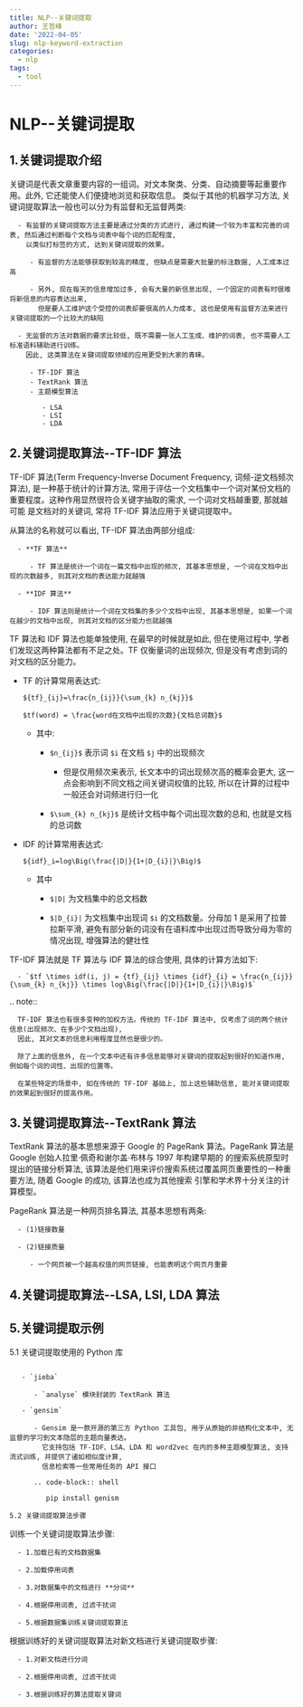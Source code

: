 ```yaml
---
title: NLP--关键词提取
author: 王哲峰
date: '2022-04-05'
slug: nlp-keyword-extraction
categories:
  - nlp
tags:
  - tool
---
```


NLP--关键词提取
==========================================

1.关键词提取介绍
------------------------------------------

   关键词是代表文章重要内容的一组词。对文本聚类、分类、自动摘要等起重要作用。此外, 它还能使人们便捷地浏览和获取信息。
   类似于其他的机器学习方法, 关键词提取算法一般也可以分为有监督和无监督两类:

      - 有监督的关键词提取方法主要是通过分类的方式进行, 通过构建一个较为丰富和完善的词表, 然后通过判断每个文档与词表中每个词的匹配程度, 
        以类似打标签的方式, 达到关键词提取的效果。

         - 有监督的方法能够获取到较高的精度, 但缺点是需要大批量的标注数据, 人工成本过高

         - 另外, 现在每天的信息增加过多, 会有大量的新信息出现, 一个固定的词表有时很难将新信息的内容表达出来, 
           但是要人工维护这个受控的词表却要很高的人力成本, 这也是使用有监督方法来进行关键词提取的一个比较大的缺陷

      - 无监督的方法对数据的要求比较低, 既不需要一张人工生成、维护的词表, 也不需要人工标准语料辅助进行训练。
        因此, 这类算法在关键词提取领域的应用更受到大家的青睐。

         - TF-IDF 算法
         - TextRank 算法
         - 主题模型算法

            - LSA
            - LSI
            - LDA

2.关键词提取算法--TF-IDF 算法
------------------------------------------

   TF-IDF 算法(Term Frequency-Inverse Document Frequency, 词频-逆文档频次算法), 是一种基于统计的计算方法, 
   常用于评估一个文档集中一个词对某份文档的重要程度。这种作用显然很符合关键字抽取的需求, 一个词对文档越重要, 那就越可能
   是文档对的关键词, 常将 TF-IDF 算法应用于关键词提取中。

   从算法的名称就可以看出, TF-IDF 算法由两部分组成:

      - **TF 算法**

         - TF 算法是统计一个词在一篇文档中出现的频次, 其基本思想是, 一个词在文档中出现的次数越多, 则其对文档的表达能力就越强

      - **IDF 算法**

         - IDF 算法则是统计一个词在文档集的多少个文档中出现, 其基本思想是, 如果一个词在越少的文档中出现, 则其对文档的区分能力也就越强

   TF 算法和 IDF 算法也能单独使用, 在最早的时候就是如此, 但在使用过程中, 学者们发现这两种算法都有不足之处。TF 仅衡量词的出现频次, 
   但是没有考虑到词的对文档的区分能力。

   - TF 的计算常用表达式:

      `${tf}_{ij}=\frac{n_{ij}}{\sum_{k} n_{kj}}$` 

      `$tf(word) = \frac{word在文档中出现的次数}{文档总词数}$` 

      - 其中:

         - `$n_{ij}$` 表示词 `$i` 在文档 `$j` 中的出现频次
            
            - 但是仅用频次来表示, 长文本中的词出现频次高的概率会更大, 这一点会影响到不同文档之间关键词权值的比较, 所以在计算的过程中一般还会对词频进行归一化

         - `$\sum_{k} n_{kj}$` 是统计文档中每个词出现次数的总和, 也就是文档的总词数

   - IDF 的计算常用表达式:

      `${idf}_i=log\Big(\frac{|D|}{1+|D_{i}|}\Big)$` 

      - 其中

         - `$|D|` 为文档集中的总文档数

         - `$|D_{i}|` 为文档集中出现词 `$i` 的文档数量。分母加 1 是采用了拉普拉斯平滑, 
           避免有部分新的词没有在语料库中出现过而导致分母为零的情况出现, 增强算法的健壮性

   TF-IDF 算法就是 TF 算法与 IDF 算法的综合使用, 具体的计算方法如下:

      - `$tf \times idf(i, j) = {tf}_{ij} \times {idf}_{i} = \frac{n_{ij}}{\sum_{k} n_{kj}} \times log\Big(\frac{|D|}{1+|D_{i}|}\Big)$` 


   .. note:: 

      TF-IDF 算法也有很多变种的加权方法。传统的 TF-IDF 算法中, 仅考虑了词的两个统计信息(出现频次、在多少个文档出现), 
      因此, 其对文本的信息利用程度显然也是很少的。

      除了上面的信息外, 在一个文本中还有许多信息能够对关键词的提取起到很好的知道作用, 例如每个词的词性、出现的位置等。

      在某些特定的场景中, 如在传统的 TF-IDF 基础上, 加上这些辅助信息, 能对关键词提取的效果起到很好的提高作用。

3.关键词提取算法--TextRank 算法
------------------------------------------

   TextRank 算法的基本思想来源于 Google 的 PageRank 算法。PageRank 算法是 Google 创始人拉里·佩奇和谢尔盖·布林与 1997 年构建早期的
   的搜索系统原型时提出的链接分析算法, 该算法是他们用来评价搜索系统过覆盖网页重要性的一种重要方法, 随着 Google 的成功, 该算法也成为其他搜索
   引擎和学术界十分关注的计算模型。

   PageRank 算法是一种网页排名算法, 其基本思想有两条:

      - (1)链接数量

      - (2)链接质量

         - 一个网页被一个越高权值的网页链接, 也能表明这个网页月重要






4.关键词提取算法--LSA, LSI, LDA 算法
--------------------------------------------


5.关键词提取示例
--------------------------------------------

5.1 关键词提取使用的 Python 库
~~~~~~~~~~~~~~~~~~~~~~~~~~~~~~~~~~~~~~~~~~~~

   - `jieba`

      - `analyse` 模块封装的 TextRank 算法

   - `gensim`

      - Gensim 是一款开源的第三方 Python 工具包, 用于从原始的非结构化文本中, 无监督的学习到文本隐层的主题向量表达。
        它支持包括 TF-IDF、LSA、LDA 和 word2vec 在内的多种主题模型算法, 支持流式训练, 并提供了诸如相似度计算, 
        信息检索等一些常用任务的 API 接口

      .. code-block:: shell

         pip install genism

5.2 关键词提取算法步骤
~~~~~~~~~~~~~~~~~~~~~~~~~~~~~~~~~~~~~~~~~~~~~

   训练一个关键词提取算法步骤:

      - 1.加载已有的文档数据集

      - 2.加载停用词表

      - 3.对数据集中的文档进行 **分词**

      - 4.根据停用词表, 过滤干扰词

      - 5.根据数据集训练关键词提取算法

   根据训练好的关键词提取算法对新文档进行关键词提取步骤:

      - 1.对新文档进行分词

      - 2.根据停用词表, 过滤干扰词

      - 3.根据训练好的算法提取关键词
